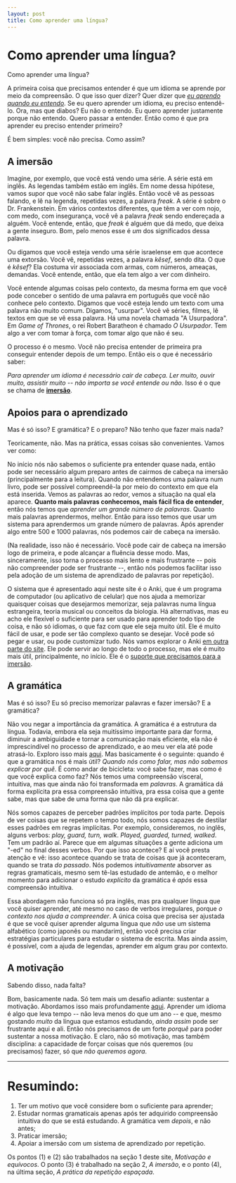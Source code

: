 ```yaml
---
layout: post
title: Como aprender uma língua?
---
```


# Como aprender uma língua? 

Como aprender uma língua?

A primeira coisa que precisamos entender é que um idioma se aprende por meio da compreensão. O que isso quer dizer? Quer dizer que *[eu aprendo quando eu entendo]()*. Se eu quero aprender um idioma, eu preciso entendê-lo. Ora, mas que diabos? Eu não o entendo. Eu quero aprender justamente porque não entendo. Quero passar a entender. Então como é que pra aprender eu preciso entender primeiro?

É bem simples: você não precisa. Como assim?

## A imersão

Imagine, por exemplo, que você está vendo uma série. A série está em inglês. As legendas também estão em inglês. Em nome dessa hipótese, vamos supor que você não sabe falar inglês. Então você vê as pessoas falando, e lê na legenda, repetidas vezes, a palavra *freak*. A série é sobre o Dr. Frankenstein. Em vários contextos diferentes, que têm a ver com nojo, com medo, com insegurança, você vê a palavra *freak* sendo endereçada a alguém. Você entende, então, que *freak* é alguém que dá medo, que deixa a gente inseguro. Bom, pelo menos esse é *um* dos significados dessa palavra.

Ou digamos que você esteja vendo uma série israelense em que acontece uma extorsão. Você vê, repetidas vezes, a palavra *kêsef*, sendo dita. O que é *kêsef*? Ela costuma vir associada com armas, com números, ameaças, demandas. Você entende, então, que ela tem algo a ver com dinheiro. 

Você entende algumas coisas pelo contexto, da mesma forma em que você pode conceber o sentido de uma palavra em português que você não conhece pelo contexto. Digamos que você esteja lendo um texto com uma palavra não muito comum. Digamos, "usurpar". Você vê séries, filmes, lê textos em que se vê essa palavra. Há uma novela chamada "A Usurpadora". Em *Game of Thrones*, o rei Robert Baratheon é chamado *O Usurpador*. Tem algo a ver com tomar à força, com tomar algo que não é seu.

O processo é o mesmo. Você não precisa entender de primeira pra conseguir entender depois de um tempo. Então eis o que é necessário saber:

*Para aprender um idioma é necessário cair de cabeça. Ler muito, ouvir muito, assistir muito -- não importa se você entende ou não.* Isso é o que se chama de **[imersão]()**.

## Apoios para o aprendizado 

Mas é só isso? E gramática? E o preparo? Não tenho que fazer mais nada?

Teoricamente, não. Mas na prática, essas coisas são convenientes. Vamos ver como:

No início nós não sabemos o suficiente pra entender quase nada, então pode ser necessário algum preparo antes de cairmos de cabeça na imersão (principalmente para a leitura). Quando não entendemos uma palavra num livro, pode ser possível compreendê-la por meio do contexto em que ela está inserida. Vemos as palavras ao redor, vemos a situação na qual ela aparece. **Quanto mais palavras conhecemos, mais fácil fica de entender**, então nós temos que *aprender um grande número de palavras*. Quanto mais palavras aprendermos, melhor. Então para isso temos que usar um sistema para aprendermos um grande número de palavras. Após aprender algo entre 500 e 1000 palavras, nós podemos cair de cabeça na imersão.

(Na realidade, isso não é necessário. Você pode cair de cabeça na imersão logo de primeira, e pode alcançar a fluência desse modo. Mas, sinceramente, isso torna o processo mais lento e mais frustrante -- pois não compreender pode ser frustrante --, então nós podemos facilitar isso pela adoção de um sistema de aprendizado de palavras por repetição).

O sistema que é apresentado aqui neste site é o Anki, que é um programa de computador (ou aplicativo de celular) que nos ajuda a memorizar quaisquer coisas que desejarmos memorizar, seja palavras numa língua estrangeira, teoria musical ou conceitos da biologia. Há alternativas, mas eu acho ele flexível o suficiente para ser usado para aprender todo tipo de coisa, e não só idiomas, o que faz com que ele seja muito útil. Ele é muito fácil de usar, e pode ser tão complexo quanto se desejar. Você pode só pegar e usar, ou pode customizar tudo. Nós vamos explorar o Anki [em outra parte do site](). Ele pode servir ao longo de todo o processo, mas ele é muito mais útil, principalmente, no início. Ele é o [suporte que precisamos para a imersão]().

## A gramática

Mas é só isso? Eu só preciso memorizar palavras e fazer imersão? E a gramática?

Não vou negar a importância da gramática. A gramática é a estrutura da língua. Todavia, embora ela seja muitíssimo importante para dar forma, diminuir a ambiguidade e tornar a comunicação mais eficiente, ela não é imprescindível no processo de aprendizado, e ao meu ver ela até pode atrasá-lo. Exploro isso mais [aqui](). Mas basicamente é o seguinte: quando é que a gramática nos é mais útil? *Quando nós como falar, mas não sabemos explicar por quê*. É como andar de bicicleta: você sabe fazer, mas como é que você explica como faz? Nós temos uma compreensão visceral, intuitiva, mas que ainda não foi transformada em *palavras*. A gramática dá forma explícita pra essa compreensão intuitiva, pra essa coisa que a gente sabe, mas que sabe de uma forma que não dá pra explicar. 

Nós somos capazes de perceber padrões implícitos por toda parte. Depois de ver coisas que se repetem o tempo todo, nós somos capazes de destilar esses padrões em regras implícitas. Por exemplo, consideremos, no inglês, alguns verbos: *play, guard, turn, walk*. *Played, guarded, turned, walked*. Tem um padrão aí. Parece que em algumas situações a gente adiciona um "-ed" no final desses verbos. Por que isso acontece? E aí você presta atenção e vê: isso acontece quando se trata de coisas que já aconteceram, quando se trata *do passado*. Nós podemos *intuitivamente* absorver as regras gramaticais, mesmo sem tê-las estudado de antemão, e o melhor momento para adicionar o estudo *explícito* da gramática é *após* essa compreensão intuitiva. 

Essa abordagem não funciona só pra inglês, mas pra qualquer língua que você quiser aprender, até mesmo no caso de verbos irregulares, porque *o contexto nos ajuda a compreender*. A única coisa que precisa ser ajustada é que se você quiser aprender alguma língua que *não* use um sistema alfabético (como japonês ou mandarim), então você precisa criar estratégias particulares para estudar o sistema de escrita. Mas ainda assim, é possível, com a ajuda de legendas, aprender em algum grau por contexto. 

## A motivação

Sabendo disso, nada falta? 

Bom, basicamente nada. Só tem mais um desafio adiante: sustentar a motivação. Abordamos isso mais profundamente [aqui](). Aprender um idioma é algo que leva tempo -- não leva menos do que um ano -- e que, mesmo gostando *muito* da língua que estamos estudando, *ainda assim* pode ser frustrante aqui e ali. Então nós precisamos de um forte *porquê* para poder sustentar a nossa motivação. E claro, não só motivação, mas também disciplina: a capacidade de forçar coisas que nós queremos (ou precisamos) fazer, só que *não queremos agora*.

---

# Resumindo:

1. Ter um motivo que você considere bom o suficiente para aprender;
2. Estudar normas gramaticais apenas após ter adquirido compreensão intuitiva do que se está estudando. A gramática vem *depois*, e não antes; 
3. Praticar imersão;
4. Apoiar a imersão com um sistema de aprendizado por repetição.

Os pontos (1) e (2) são trabalhados na seção 1 deste site, *Motivação e equívocos*. O ponto (3) é trabalhado na seção 2, *A imersão*, e o ponto (4), na última seção, *A prática da repetição espaçada*.